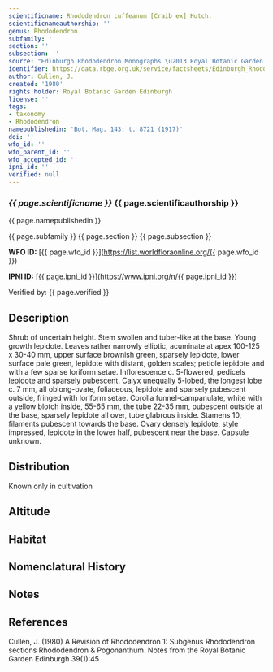 ```yaml
---
scientificname: Rhododendron cuffeanum [Craib ex] Hutch.
scientificnameauthorship: ''
genus: Rhododendron
subfamily: ''
section: ''
subsection: ''
source: "Edinburgh Rhododendron Monographs \u2013 Royal Botanic Garden Edinburgh"
identifier: https://data.rbge.org.uk/service/factsheets/Edinburgh_Rhododendron_Monographs.xhtml
author: Cullen, J.
created: '1980'
rights holder: Royal Botanic Garden Edinburgh
license: ''
tags:
- taxonomy
- Rhododendron
namepublishedin: 'Bot. Mag. 143: t. 8721 (1917)'
doi: ''
wfo_id: ''
wfo_parent_id: ''
wfo_accepted_id: ''
ipni_id: ''
verified: null
---
```

### _{{ page.scientificname }}_ {{ page.scientificauthorship }}
 {{ page.namepublishedin }}

{{ page.subfamily }} {{ page.section }} {{ page.subsection }}

**WFO ID:** [{{ page.wfo_id }}](https://list.worldfloraonline.org/{{ page.wfo_id }})

**IPNI ID:** [{{ page.ipni_id }}](https://www.ipni.org/n/{{ page.ipni_id }})

Verified by: {{ page.verified }}



## Description
Shrub of uncertain height. Stem swollen and tuber-like at the base. Young growth lepidote. Leaves rather narrowly elliptic, acuminate at apex 100-125 x 30-40 mm, upper surface brownish green, sparsely lepidote, lower surface pale green, lepidote with distant, golden scales; petiole iepidote and with a few sparse loriform setae. Inflorescence c. 5-flowered, pedicels lepidote and sparsely pubescent. Calyx unequally 5-lobed, the longest lobe c. 7 mm, all oblong-ovate, foliaceous, lepidote and sparsely pubescent outside, fringed with loriform setae. Corolla funnel-campanulate, white with a yellow blotch inside, 55-65 mm, the tube 22-35 mm, pubescent outside at the base, sparsely lepidote all over, tube glabrous inside. Stamens 10, filaments pubescent towards the base. Ovary densely lepidote, style impressed, lepidote in the lower half, pubescent near the base. Capsule unknown.

## Distribution
Known only in cultivation

## Altitude


## Habitat


## Nomenclatural History

                       
## Notes


## References

Cullen, J. (1980) A Revision of Rhododendron 1: Subgenus Rhododendron sections Rhododendron & Pogonanthum. Notes from the Royal Botanic Garden Edinburgh 39(1):45
